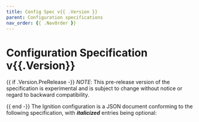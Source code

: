 ```yaml
---
title: Config Spec v{{ .Version }}
parent: Configuration specifications
nav_order: {{ .NavOrder }}
---
```


# Configuration Specification v{{.Version}}

{{ if .Version.PreRelease -}}
_NOTE_: This pre-release version of the specification is experimental and is subject to change without notice or regard to backward compatibility.

{{ end -}}
The Ignition configuration is a JSON document conforming to the following specification, with **_italicized_** entries being optional:

<div id="spec-docs"></div>

